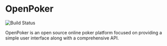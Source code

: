 # OpenPoker

![Build Status](https://img.shields.io/github/workflow/status/MegaLLC/OpenPoker/Jest%20Coverage%20Report)

OpenPoker is an open source online poker platform focused on providing a simple user interface along with a comprehensive API.
